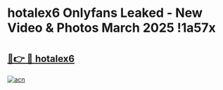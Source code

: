# hotalex6 Onlyfans Leaked - New Video & Photos March 2025 !1a57x

# <h2><a href="https://kmimu5.iuczelnia.edu.pl?title=hotalex6&ref=1a57x">🔗👉 🔴 hotalex6</a></h2>

[![acn](https://github.com/user-attachments/assets/0f9c940e-d8b0-45ae-aac7-cd30a18b3e1c)](https://kmimu5.iuczelnia.edu.pl?title=hotalex6&ref=1a57x)

